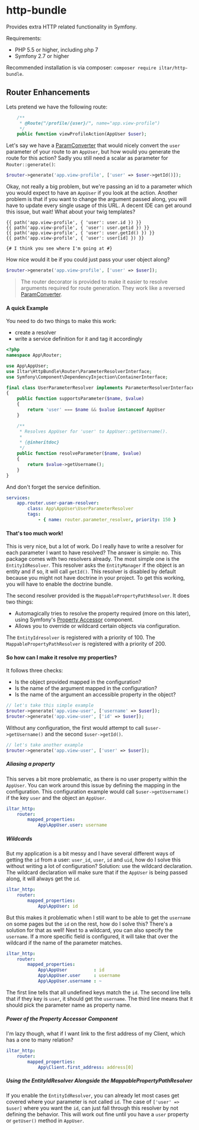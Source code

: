 http-bundle
===========
Provides extra HTTP related functionality in Symfony.

Requirements:
 - PHP 5.5 or higher, including php 7
 - Symfony 2.7 or higher

Recommended installation is via composer: `composer require iltar/http-bundle`.

Router Enhancements
-------------------

Lets pretend we have the following route:

```php
    /**
     * @Route("/profile/{user}/", name="app.view-profile")
     */
    public function viewProfileAction(AppUser $user);
```

Let's say we have a [ParamConverter](http://symfony.com/doc/current/bundles/SensioFrameworkExtraBundle/annotations/converters.html)
that would nicely convert the `user` parameter of your route to an `AppUser`, but how would you
generate the route for this action? Sadly you still need a scalar as parameter for `Router::generate()`:

```php
$router->generate('app.view-profile', ['user' => $user->getId()]);
```

Okay, not really a big problem, but we're passing an id to a parameter which you would expect
to have an `AppUser` if you look at the action. Another problem is that if you want to change
the argument passed along, you will have to update every single usage of this URL. A decent
IDE can get around this issue, but wait! What about your twig templates?

```twig
{{ path('app.view-profile', { 'user': user.id }) }}
{{ path('app.view-profile', { 'user': user.getid }) }}
{{ path('app.view-profile', { 'user': user.getId() }) }}
{{ path('app.view-profile', { 'user': user[id] }) }}

{# I think you see where I'm going at #}
```

How nice would it be if you could just pass your user object along?

```php
$router->generate('app.view-profile', ['user' => $user]);
```

> The router decorator is provided to make it easier to resolve arguments
  required for route generation. They work like a reversed
  [ParamConverter](http://symfony.com/doc/current/bundles/SensioFrameworkExtraBundle/annotations/converters.html).

#### A quick Example
You need to do two things to make this work:
 - create a resolver
 - write a service definition for it and tag it accordingly

```php
<?php
namespace App\Router;

use App\AppUser;
use Iltar\HttpBundle\Router\ParameterResolverInterface;
use Symfony\Component\DependencyInjection\ContainerInterface;

final class UserParameterResolver implements ParameterResolverInterface
{
    public function supportsParameter($name, $value)
    {
        return 'user' === $name && $value instanceof AppUser
    }

    /**
     * Resolves AppUser for 'user' to AppUser::getUsername().
     *
     * {@inheritdoc}
     */
    public function resolveParameter($name, $value)
    {
        return $value->getUsername();
    }
}

```

And don't forget the service definition.
```yml
services:
    app.router.user-param-resolver:
        class: App\AppUser\UserParameterResolver
        tags:
            - { name: router.parameter_resolver, priority: 150 }
```

#### That's too much work!

This is very nice, but a lot of work. Do I really have to write a resolver for each parameter
I want to have resolved? The answer is simple: no. This package comes with two resolvers
already. The most simple one is the `EntityIdResolver`. This resolver asks the `EntityManager`
if the object is an entity and if so, it will call `getId()`. This resolver is disabled by
default because you might not have doctrine in your project. To get this working, you will
have to enable the doctrine bundle.

The second resolver provided is the `MappablePropertyPathResolver`. It does two things:
 - Automagically tries to resolve the property required (more on this later),
   using Symfony's [Property Accessor](https://github.com/symfony/PropertyAccess)
   component.
 - Allows you to override or wildcard certain objects via configuration.

The `EntityIdresolver` is registered with a priority of 100. The `MappablePropertyPathResolver`
is registered with a priority of 200.

#### So how can I make it resolve my properties?

It follows three checks:
 - Is the object provided mapped in the configuration?
 - Is the name of the argument mapped in the configuration?
 - Is the name of the argument an accessible property in the object?

```php
// let's take this simple example
$router->generate('app.view-user', ['username' => $user]);
$router->generate('app.view-user', ['id' => $user]);
```

Without any configuration, the first would attempt to call `$user->getUsername()` and the
second `$user->getId()`.

```php
// let's take another example
$router->generate('app.view-user', ['user' => $user]);
```

##### Aliasing a property

This serves a bit more problematic, as there is no user property within the `AppUser`. You can
work around this issue by defining the mapping in the configuration. This configuration example
would call  `$user->getUsername()` if the key `user` and the object an `AppUser`.

```yml
iltar_http:
    router:
        mapped_properties:
            App\AppUser.user: username
```

##### Wildcards

But my application is a bit messy and I have several different ways of getting the `id` from a user:
`user_id`, `user`, `id` and `uid`, how do I solve this without writing a lot of configuration?
Solution: use the wildcard declaration. The wildcard declaration will make sure that if the `AppUser`
is being passed along, it will always get the `id`.

```yml
iltar_http:
    router:
        mapped_properties:
            App\AppUser: id
```

But this makes it problematic when I still want to be able to get the `username` on some pages but the
`id` on the rest, how do I solve this? There's a solution for that as well! Next to a wildcard, you can
also specify the `username`. If a more specific field is configured, it will take that over the wildcard
if the name of the parameter matches.

```yml
iltar_http:
    router:
        mapped_properties:
            App\AppUser          : id
            App\AppUser.user     : username
            App\AppUser.username : ~
```

The first line tells that all undefined keys match the `id`. The second line tells that if they key is
`user`, it should get the `username`. The third line means that it should pick the parameter name as 
property name.


##### Power of the Property Accessor Component

I'm lazy though, what if I want link to the first address of my Client, which has a one to many relation?

```yml
iltar_http:
    router:
        mapped_properties:
            App\Client.first_address: address[0]
```

##### Using the EntityIdResolver Alongside the MappablePropertyPathResolver

If you enable the `EntityIdResolver`, you can already let most cases get covered where your parameter is not
called `id`. The case of `['user' => $user]` where you want the `id`, can just fall through this resolver by
not defining the behavior. This will work out fine until you have a `user` property or `getUser()` method in
`AppUser`.

